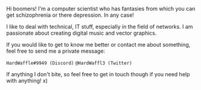 Hi boomers!
I'm a computer scientist who has fantasies from which you can get schizophrenia or there depression. In any case!

I like to deal with technical, IT stuff, especially in the field of networks. I am passionate about creating digital music and vector graphics.

If you would like to get to know me better or contact me about something, feel free to send me a private message:

```HardWaffle#9949 (Discord)```
```@HardWaffl3 (Twitter)```

If anything I don't bite, so feel free to get in touch though if you need help with anything! x)
